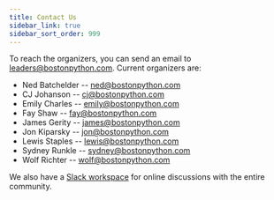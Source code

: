 ```yaml
---
title: Contact Us
sidebar_link: true
sidebar_sort_order: 999
---
```


To reach the organizers, you can send an email to <leaders@bostonpython.com>.  Current organizers are:

- Ned Batchelder -- <ned@bostonpython.com>
- CJ Johanson -- <cj@bostonpython.com>
- Emily Charles -- <emily@bostonpython.com>
- Fay Shaw -- <fay@bostonpython.com>
- James Gerity -- <james@bostonpython.com>
- Jon Kiparsky -- <jon@bostonpython.com>
- Lewis Staples -- <lewis@bostonpython.com>
- Sydney Runkle -- <sydney@bostonpython.com>
- Wolf Richter -- <wolf@bostonpython.com>

We also have a [Slack workspace](slack.md) for online discussions with the entire community.

